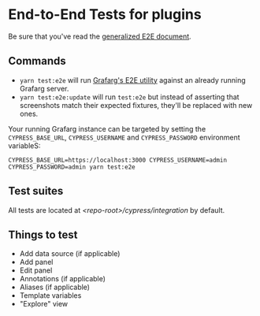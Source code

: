 # End-to-End Tests for plugins

Be sure that you've read the [generalized E2E document](e2e.md).

## Commands

- `yarn test:e2e` will run [Grafarg's E2E utility](../../packages/grafarg-e2e) against an already running Grafarg server.
- `yarn test:e2e:update` will run `test:e2e` but instead of asserting that screenshots match their expected fixtures, they'll be replaced with new ones.

Your running Grafarg instance can be targeted by setting the `CYPRESS_BASE_URL`, `CYPRESS_USERNAME` and `CYPRESS_PASSWORD` environment variableS:

```shell
CYPRESS_BASE_URL=https://localhost:3000 CYPRESS_USERNAME=admin CYPRESS_PASSWORD=admin yarn test:e2e
```

## Test suites

All tests are located at _\<repo-root>/cypress/integration_ by default.

## Things to test

- Add data source (if applicable)
- Add panel
- Edit panel
- Annotations (if applicable)
- Aliases (if applicable)
- Template variables
- "Explore" view
